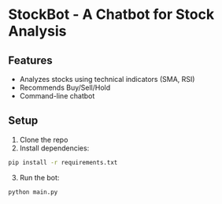 # StockBot - A Chatbot for Stock Analysis

## Features
- Analyzes stocks using technical indicators (SMA, RSI)
- Recommends Buy/Sell/Hold
- Command-line chatbot

## Setup
1. Clone the repo
2. Install dependencies:
```bash
pip install -r requirements.txt
```
3. Run the bot:
```bash
python main.py
```
